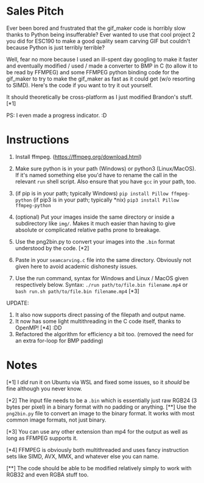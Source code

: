 Sales Pitch
====
Ever been bored and frustrated that the gif_maker code is horribly slow thanks to Python being insufferable? Ever wanted to use that cool project 2 you did for ESC190 to make a good quality seam carving GIF but couldn't because Python is just terribly terrible?

Well, fear no more because I used an ill-spent day googling to make it faster and eventually modified / used / made a converter to BMP in C (to allow it to be read by FFMPEG) and some FFMPEG python binding code for the gif_maker to try to make the gif_maker as fast as it could get (w/o resorting to SIMD). Here's the code if you want to try it out yourself.

It should theoretically be cross-platform as I just modified Brandon's stuff. [*1]

PS: I even made a progress indicator. :D

Instructions
====
1. Install ffmpeg. (https://ffmpeg.org/download.html)

2. Make sure python is in your path (Windows) or python3 (Linux/MacOS). If it's named something else you'd have to rename the call in the relevant `run` shell script. Also ensure that you have `gcc` in your path, too.

3. (if pip is in your path; typically Windows) `pip install Pillow ffmpeg-python`
(if pip3 is in your path; typically *nix) `pip3 install Pillow ffmpeg-python`

4. (optional) Put your images inside the same directory or inside a subdirectory like `img/`. Makes it much easier than having to give absolute or complicated relative paths prone to breakage.

5. Use the png2bin.py to convert your images into the `.bin` format understood by the code. [*2]

6. Paste in your `seamcarving.c` file into the same directory. Obviously not given here to avoid academic dishonesty issues.

7. Use the run command, syntax for Windows and Linux / MacOS given respectively below. Syntax: `./run path/to/file.bin filename.mp4` or `bash run.sh path/to/file.bin filename.mp4` [*3]

UPDATE:
1. It also now supports direct passing of the filepath and output name.
2. It now has some light multithreading in the C code itself, thanks to OpenMP! [*4] :DD
3. Refactored the algorithm for efficiency a bit too. (removed the need for an extra for-loop for BMP padding)

Notes
====
[*1] I *did* run it on Ubuntu via WSL and fixed some issues, so it *should* be fine although you never know.

[*2] The input file needs to be a `.bin` which is essentially just raw RGB24 (3 bytes per pixel) in a binary format with no padding or anything. [**] Use the `png2bin.py` file to convert an image to the binary format. It works with most common image formats, not just binary.

[*3] You can use any other extension than mp4 for the output as well as long as FFMPEG supports it.

[*4] FFMPEG is obviously both multithreaded and uses fancy instruction sets like SIMD, AVX, MMX, and whatever else you can name.

[**] The code should be able to be modified relatively simply to work with RGB32 and even RGBA stuff too.
